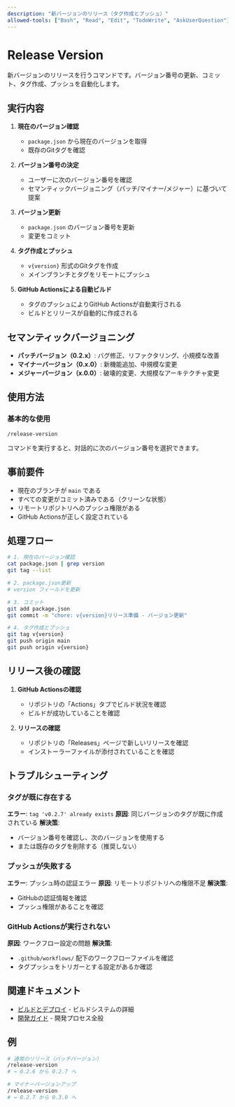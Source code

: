 ```yaml
---
description: "新バージョンのリリース（タグ作成とプッシュ）"
allowed-tools: ["Bash", "Read", "Edit", "TodoWrite", "AskUserQuestion"]
---
```


# Release Version

新バージョンのリリースを行うコマンドです。バージョン番号の更新、コミット、タグ作成、プッシュを自動化します。

## 実行内容

1. **現在のバージョン確認**
   - `package.json` から現在のバージョンを取得
   - 既存のGitタグを確認

2. **バージョン番号の決定**
   - ユーザーに次のバージョン番号を確認
   - セマンティックバージョニング（パッチ/マイナー/メジャー）に基づいて提案

3. **バージョン更新**
   - `package.json` のバージョン番号を更新
   - 変更をコミット

4. **タグ作成とプッシュ**
   - `v{version}` 形式のGitタグを作成
   - メインブランチとタグをリモートにプッシュ

5. **GitHub Actionsによる自動ビルド**
   - タグのプッシュによりGitHub Actionsが自動実行される
   - ビルドとリリースが自動的に作成される

## セマンティックバージョニング

- **パッチバージョン（0.2.x）**: バグ修正、リファクタリング、小規模な改善
- **マイナーバージョン（0.x.0）**: 新機能追加、中規模な変更
- **メジャーバージョン（x.0.0）**: 破壊的変更、大規模なアーキテクチャ変更

## 使用方法

### 基本的な使用
```
/release-version
```

コマンドを実行すると、対話的に次のバージョン番号を選択できます。

## 事前要件

- 現在のブランチが `main` である
- すべての変更がコミット済みである（クリーンな状態）
- リモートリポジトリへのプッシュ権限がある
- GitHub Actionsが正しく設定されている

## 処理フロー

```bash
# 1. 現在のバージョン確認
cat package.json | grep version
git tag --list

# 2. package.json更新
# version フィールドを更新

# 3. コミット
git add package.json
git commit -m "chore: v{version}リリース準備 - バージョン更新"

# 4. タグ作成とプッシュ
git tag v{version}
git push origin main
git push origin v{version}
```

## リリース後の確認

1. **GitHub Actionsの確認**
   - リポジトリの「Actions」タブでビルド状況を確認
   - ビルドが成功していることを確認

2. **リリースの確認**
   - リポジトリの「Releases」ページで新しいリリースを確認
   - インストーラーファイルが添付されていることを確認

## トラブルシューティング

### タグが既に存在する
**エラー**: `tag 'v0.2.7' already exists`
**原因**: 同じバージョンのタグが既に作成されている
**解決策**:
- バージョン番号を確認し、次のバージョンを使用する
- または既存のタグを削除する（推奨しない）

### プッシュが失敗する
**エラー**: プッシュ時の認証エラー
**原因**: リモートリポジトリへの権限不足
**解決策**:
- GitHubの認証情報を確認
- プッシュ権限があることを確認

### GitHub Actionsが実行されない
**原因**: ワークフロー設定の問題
**解決策**:
- `.github/workflows/` 配下のワークフローファイルを確認
- タグプッシュをトリガーとする設定があるか確認

## 関連ドキュメント

- [ビルドとデプロイ](../../../docs/guides/build-and-deploy.md) - ビルドシステムの詳細
- [開発ガイド](../../../docs/guides/development.md) - 開発プロセス全般

## 例

```bash
# 通常のリリース（パッチバージョン）
/release-version
# → 0.2.6 から 0.2.7 へ

# マイナーバージョンアップ
/release-version
# → 0.2.7 から 0.3.0 へ
```
